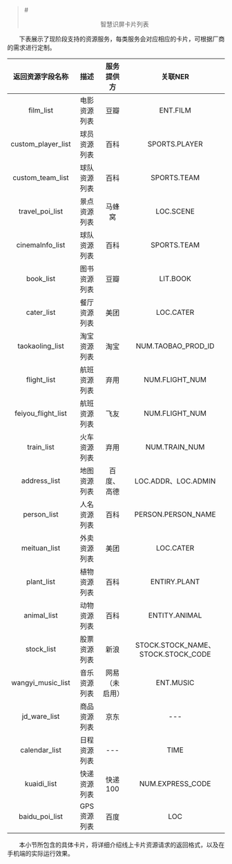 >#<center>智慧识屏卡片列表<center/>

&nbsp;&nbsp;&nbsp;&nbsp;&nbsp;&nbsp;&nbsp;下表展示了现阶段支持的资源服务，每类服务会对应相应的卡片，可根据厂商的需求进行定制。

| 返回资源字段名称 |描述| 服务提供方 | 关联NER |
|:---:|:---:|:---:|:---:|
| film_list| 电影资源列表| 豆瓣| ENT.FILM|
| custom_player_list| 球员资源列表| 百科| SPORTS.PLAYER|
| custom_team_list| 球队资源列表| 百科| SPORTS.TEAM|
| travel_poi_list| 景点资源列表| 马蜂窝| LOC.SCENE|
| cinemaInfo_list| 球队资源列表| 百科| SPORTS.TEAM|
| book_list| 图书资源列表| 豆瓣| LIT.BOOK|
| cater_list| 餐厅资源列表| 美团| LOC.CATER|
| taokaoling_list| 淘宝资源列表| 淘宝| NUM.TAOBAO_PROD_ID|
| flight_list| 航班资源列表| 弃用| NUM.FLIGHT_NUM|
| feiyou_flight_list| 航班资源列表| 飞友| NUM.FLIGHT_NUM|
| train_list| 火车资源列表| 弃用| NUM.TRAIN_NUM|
| address_list| 地图资源列表| 百度、高德| LOC.ADDR、LOC.ADMIN|
| person_list| 人名资源列表| 百科| PERSON.PERSON_NAME|
| meituan_list| 外卖资源列表| 美团| LOC.CATER|
| plant_list| 植物资源列表| 百科| ENTIRY.PLANT|
| animal_list| 动物资源列表| 百科| ENTITY.ANIMAL|
| stock_list| 股票资源列表| 新浪| STOCK.STOCK_NAME、STOCK.STOCK_CODE|
| wangyi_music_list| 音乐资源列表| 网易（未启用）| ENT.MUSIC|
| jd_ware_list| 商品资源列表| 京东| ---|
| calendar_list| 日程资源列表| ---| TIME|
| kuaidi_list| 快递资源列表| 快递100| NUM.EXPRESS_CODE|
| baidu_poi_list| GPS资源列表| 百度| LOC|

&nbsp;&nbsp;&nbsp;&nbsp;&nbsp;&nbsp;&nbsp;本小节所包含的具体卡片，将详细介绍线上卡片资源请求的返回格式，以及在手机端的实际运行效果。
